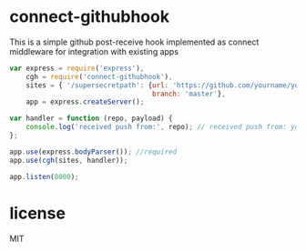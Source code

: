 connect-githubhook
==================

This is a simple github post-receive hook implemented as connect middleware for integration with existing apps

```javascript
var express = require('express'),
    cgh = require('connect-githubhook'),
    sites = { '/supersecretpath': {url: 'https://github.com/yourname/yourrepo',
                                   branch: 'master'},
    app = express.createServer();

var handler = function (repo, payload) {
    console.log('received push from:', repo); // received push from: yourrepo
};

app.use(express.bodyParser()); //required
app.use(cgh(sites, handler));

app.listen(8000);
```

license
=======

MIT
